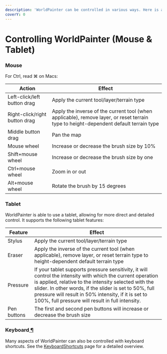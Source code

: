 ```yaml
---
description: 'WorldPainter can be controlled in various ways. Here is an overview:'
coverY: 0
---
```


# Controlling WorldPainter (Mouse & Tablet)

### Mouse

For Ctrl, read ⌘ on Macs:

| **Action**                    | **Effect**                                                                                                                            |
| ----------------------------- | ------------------------------------------------------------------------------------------------------------------------------------- |
| Left-click/left button drag   | Apply the current tool/layer/terrain type                                                                                             |
| Right-click/right button drag | Apply the inverse of the current tool (when applicable), remove layer, or reset terrain type to height-dependent default terrain type |
| Middle button drag            | Pan the map                                                                                                                           |
| Mouse wheel                   | Increase or decrease the brush size by 10%                                                                                            |
| Shift+mouse wheel             | Increase or decrease the brush size by one                                                                                            |
| Ctrl+mouse wheel              | Zoom in or out                                                                                                                        |
| Alt+mouse wheel               | Rotate the brush by 15 degrees                                                                                                        |

### Tablet

WorldPainter is able to use a tablet, allowing for more direct and detailed control. It supports the following tablet features:

| **Feature** | **Effect**                                                                                                                                                                                                                                                                                                                               |
| ----------- | ---------------------------------------------------------------------------------------------------------------------------------------------------------------------------------------------------------------------------------------------------------------------------------------------------------------------------------------- |
| Stylus      | Apply the current tool/layer/terrain type                                                                                                                                                                                                                                                                                                |
| Eraser      | Apply the inverse of the current tool (when applicable), remove layer, or reset terrain type to height-dependent default terrain type                                                                                                                                                                                                    |
| Pressure    | If your tablet supports pressure sensitivity, it will control the intensity with which the current operation is applied, relative to the intensity selected with the slider. In other words, if the slider is set to 50%, full pressure will result in 50% intensity, if it is set to 100%, full pressure will result in full intensity. |
| Pen buttons | The first and second pen buttons will increase or decrease the brush size                                                                                                                                                                                                                                                                |

### Keyboard[ ¶](https://www.worldpainter.net/trac/wiki/Controls#Keyboard) <a href="#keyboard" id="keyboard"></a>

Many aspects of WorldPainter can also be controlled with keyboard shortcuts. See the [KeyboardShortcuts](https://www.worldpainter.net/trac/wiki/KeyboardShortcuts) page for a detailed overview.
